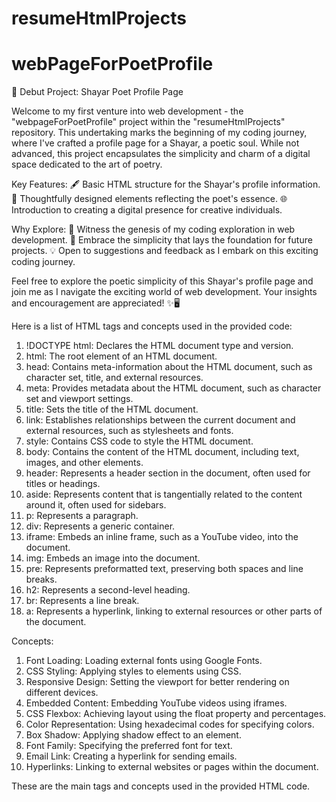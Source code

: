 # resumeHtmlProjects
# webPageForPoetProfile

📜 Debut Project: Shayar Poet Profile Page

Welcome to my first venture into web development - the "webpageForPoetProfile" project within the "resumeHtmlProjects" repository. This undertaking marks the beginning of my coding journey, where I've crafted a profile page for a Shayar, a poetic soul. While not advanced, this project encapsulates the simplicity and charm of a digital space dedicated to the art of poetry.

Key Features:
🖋️ Basic HTML structure for the Shayar's profile information.
🌹 Thoughtfully designed elements reflecting the poet's essence.
🌐 Introduction to creating a digital presence for creative individuals.

Why Explore:
🚀 Witness the genesis of my coding exploration in web development.
🌈 Embrace the simplicity that lays the foundation for future projects.
💡 Open to suggestions and feedback as I embark on this exciting coding journey.

Feel free to explore the poetic simplicity of this Shayar's profile page and join me as I navigate the exciting world of web development. Your insights and encouragement are appreciated! ✨🖥️






Here is a list of HTML tags and concepts used in the provided code:

1) !DOCTYPE html: Declares the HTML document type and version.
2) html: The root element of an HTML document.
3) head: Contains meta-information about the HTML document, such as character set, title, and external resources.
4) meta: Provides metadata about the HTML document, such as character set and viewport settings.
5) title: Sets the title of the HTML document.
6) link: Establishes relationships between the current document and external resources, such as stylesheets and fonts.
7) style: Contains CSS code to style the HTML document.
8) body: Contains the content of the HTML document, including text, images, and other elements.
9) header: Represents a header section in the document, often used for titles or headings.
10) aside: Represents content that is tangentially related to the content around it, often used for sidebars.
11) p: Represents a paragraph.
12) div: Represents a generic container.
13) iframe: Embeds an inline frame, such as a YouTube video, into the document.
14) img: Embeds an image into the document.
15) pre: Represents preformatted text, preserving both spaces and line breaks.
16) h2: Represents a second-level heading.
17) br: Represents a line break.
18) a: Represents a hyperlink, linking to external resources or other parts of the document.


Concepts:

1) Font Loading: Loading external fonts using Google Fonts.
2) CSS Styling: Applying styles to elements using CSS.
3) Responsive Design: Setting the viewport for better rendering on different devices.
4) Embedded Content: Embedding YouTube videos using iframes.
5) CSS Flexbox: Achieving layout using the float property and percentages.
6) Color Representation: Using hexadecimal codes for specifying colors.
7) Box Shadow: Applying shadow effect to an element.
8) Font Family: Specifying the preferred font for text.
9) Email Link: Creating a hyperlink for sending emails.
10) Hyperlinks: Linking to external websites or pages within the document.

These are the main tags and concepts used in the provided HTML code.

